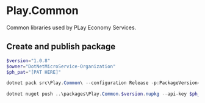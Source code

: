 # Play.Common 
Common libraries used by PLay Economy Services.

## Create and publish package
```powershell
$version="1.0.8"
$owner="DotNetMicroService-Organization"
$ph_pat="[PAT HERE]"

dotnet pack src\Play.Common\ --configuration Release -p:PackageVersion=$version -p:RepositoryUrl=https://github.com/$owner/play.common -o ..\packages

dotnet nuget push ..\packages\Play.Common.$version.nupkg --api-key $ph_pat --source "github"
```